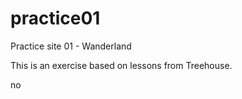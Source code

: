 practice01
==========

Practice site 01 - Wanderland

This is an exercise based on lessons from Treehouse.

no
